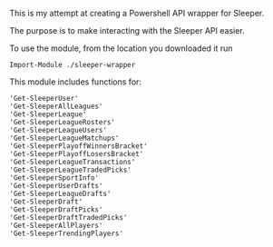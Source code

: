 This is my attempt at creating a Powershell API wrapper for Sleeper. 

The purpose is to make interacting with the Sleeper API easier.

To use the module, from the location you downloaded it run 

    Import-Module ./sleeper-wrapper

This module includes functions for: 

    'Get-SleeperUser'
    'Get-SleeperAllLeagues'
    'Get-SleeperLeague'
    'Get-SleeperLeagueRosters'
    'Get-SleeperLeagueUsers'
    'Get-SleeperLeagueMatchups'
    'Get-SleeperPlayoffWinnersBracket'
    'Get-SleeperPlayoffLosersBracket'
    'Get-SleeperLeagueTransactions'
    'Get-SleeperLeagueTradedPicks'
    'Get-SleeperSportInfo' 
    'Get-SleeperUserDrafts' 
    'Get-SleeperLeagueDrafts' 
    'Get-SleeperDraft' 
    'Get-SleeperDraftPicks' 
    'Get-SleeperDraftTradedPicks' 
    'Get-SleeperAllPlayers' 
    'Get-SleeperTrendingPlayers'
